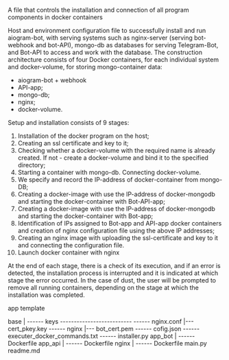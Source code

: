A file that controls the installation and connection of all program components in docker containers

Host and environment configuration file to successfully install and run aiogram-bot, with serving systems
such as nginx-server (serving bot-webhook and bot-API), mongo-db as databases for serving Telegram-Bot,
and Bot-API to access and work with the database. The construction architecture consists of four Docker containers, for each individual system and docker-volume, for storing mongo-container data:
  - aiogram-bot + webhook
  - API-app;
  - mongo-db;
  - nginx;
  - docker-volume.   

Setup and installation consists of 9 stages:
1) Installation of the docker program on the host;
2) Creating an ssl certificate and key to it;
3) Checking whether a docker-volume with the required name is already created. If not - create a 
docker-volume and bind it to the specified directory;
4) Starting a container with mongo-db. Connecting docker-volume.
5) We specify and record the IP-address of docker-container from mongo-DB;
6) Creating a docker-image with use the IP-address of docker-mongodb and starting the docker-container with Bot-API-app;
7) Creating a docker-image with use the IP-address of docker-mongodb and starting the docker-container with Bot-app;
8) Identification of IPs assigned to Bot-app and API-app docker containers and creation of nginx configuration file using the above IP addresses;
9) Creating an nginx image with uploading the ssl-certificate and key to it and connecting the configuration file.
10) Launch docker container with nginx

At the end of each stage, there is a check of its execution, and if an error is detected, the installation process is interrupted and it is indicated at which stage the error occurred. In the case of dust, the user will be prompted to remove all running containers, depending on the stage at which the installation was completed.

app template

base
  |
   ------ keys --------------------------
   ------ nginx.conf                     |--- cert_pkey.key
   ------ nginx                          |--- bot_cert.pem
   ------ cofig.json
   ------ executer_docker_commands.txt
   ------ installer.py
app_bot
   |
    ------ Dockerfile
app_api
   |
    ------ Dockerfile
nginx
  |
   ------ Dockerfile
main.py
readme.md   
